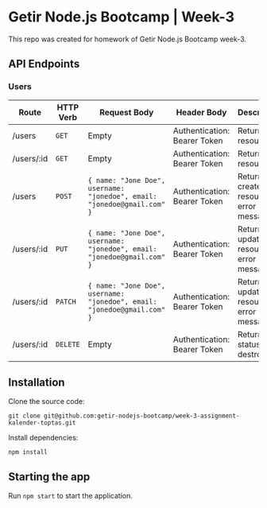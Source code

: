 # Getir Node.js Bootcamp | Week-3

This repo was created for homework of Getir Node.js Bootcamp week-3.

## API Endpoints

### Users

| Route | HTTP Verb | Request Body | Header Body | Description |
| --- | --- | --- | --- | --- |
| /users | `GET` | Empty | Authentication: Bearer Token | Returns resource |
| /users/:id | `GET` | Empty | Authentication: Bearer Token | Returns resource |
| /users | `POST` | `{ name: "Jone Doe", username: "jonedoe", email: "jonedoe@gmail.com" }`  | Authentication: Bearer Token | Returns created resource or error message |`
| /users/:id | `PUT` | `{ name: "Jone Doe", username: "jonedoe", email: "jonedoe@gmail.com" }`  | Authentication: Bearer Token | Returns updated resource or error message |`
| /users/:id | `PATCH` | `{ name: "Jone Doe", username: "jonedoe", email: "jonedoe@gmail.com" }`  | Authentication: Bearer Token | Returns updated resource or error message |`
| /users/:id | `DELETE` | Empty | Authentication: Bearer Token | Returns status of destroying |`

## Installation

Clone the source code:

    git clone git@github.com:getir-nodejs-bootcamp/week-3-assignment-kalender-toptas.git

Install dependencies:

    npm install

## Starting the app

Run `npm start` to start the application.
